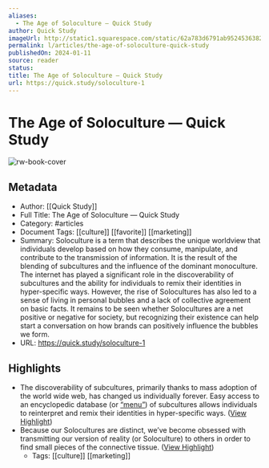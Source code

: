```yaml
---
aliases:
  - The Age of Soloculture — Quick Study
author: Quick Study
imageUrl: http://static1.squarespace.com/static/62a783d6791ab95245363820/t/65a54a50b891c23b113cce5e/1705331285248/Studio+Shodwe.png?format=1500w
permalink: l/articles/the-age-of-soloculture-quick-study
publishedOn: 2024-01-11
source: reader
status: 
title: The Age of Soloculture — Quick Study
url: https://quick.study/soloculture-1
---
```

# The Age of Soloculture — Quick Study

![rw-book-cover](http://static1.squarespace.com/static/62a783d6791ab95245363820/t/65a54a50b891c23b113cce5e/1705331285248/Studio+Shodwe.png?format=1500w)

## Metadata

- Author: [[Quick Study]]
- Full Title: The Age of Soloculture — Quick Study
- Category: #articles
- Document Tags: [[culture]] [[favorite]] [[marketing]]
- Summary: Soloculture is a term that describes the unique worldview that individuals develop based on how they consume, manipulate, and contribute to the transmission of information. It is the result of the blending of subcultures and the influence of the dominant monoculture. The internet has played a significant role in the discoverability of subcultures and the ability for individuals to remix their identities in hyper-specific ways. However, the rise of Solocultures has also led to a sense of living in personal bubbles and a lack of collective agreement on basic facts. It remains to be seen whether Solocultures are a net positive or negative for society, but recognizing their existence can help start a conversation on how brands can positively influence the bubbles we form.
- URL: https://quick.study/soloculture-1

## Highlights

- The discoverability of subcultures, primarily thanks to mass adoption of the world wide web, has changed us individually forever. Easy access to an encyclopedic database (or [“menu”](https://idlegaze.substack.com/p/idle-gaze-056-anaesthetised-and-aestheticised)) of subcultures allows individuals to reinterpret and remix their identities in hyper-specific ways. ([View Highlight](https://read.readwise.io/read/01hvk1bg41897mzjymvp22k1w5))
- Because our Solocultures are distinct, we’ve become obsessed with transmitting our version of reality (or Soloculture) to others in order to find small pieces of the connective tissue. ([View Highlight](https://read.readwise.io/read/01hvk1cp2jjpgen2hkhshd34tp))
    - Tags: [[culture]] [[marketing]]
